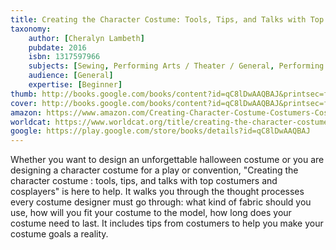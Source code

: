 ```yaml
---
title: Creating the Character Costume: Tools, Tips, and Talks with Top Costumers and Cosplayers
taxonomy:
	author: [Cheralyn Lambeth]
	pubdate: 2016
	isbn: 1317597966
	subjects: [Sewing, Performing Arts / Theater / General, Performing Arts / Theater / Stagecraft & Scenography]
	audience: [General]
	expertise: [Beginner]
thumb: http://books.google.com/books/content?id=qC8lDwAAQBAJ&printsec=frontcover&img=1&zoom=2&edge=curl&imgtk=AFLRE70XpCyE-0rVaZuVvV7UfIHlqpXXI9yWX_EZhS8Ig_hFMQtWa8fTAxXRhL7lK7HQOghHfTpnVx1bf39F8Cz4qxKONrtQFatOiAysJ3RWref9oqooh2Fg7QiFLJoeiwmr40oZYrV0&source=gbs_api
cover: http://books.google.com/books/content?id=qC8lDwAAQBAJ&printsec=frontcover&img=1&zoom=6&edge=curl&imgtk=AFLRE72h3aMoLfF9FtdCLypC3AqinShmkhp6g9WBcae_jRvholNLePG0mGbwkT78CM6Ho51NkrN1nqe320wPZSKMMQrcBxSXaSYArbw4gpe5oOnPAJ0WoUzAgwGFvo8kZZQ9jr3sc4QU&source=gbs_api
amazon: https://www.amazon.com/Creating-Character-Costume-Costumers-Cosplayers/dp/1138472921/ref=sr_1_1?keywords=Creating+the+character+costume+%3A+tools%2C+tips%2C+and+talks+with+top+costumers+and+cosplayers&qid=1570650158&sr=8-1
worldcat: https://www.worldcat.org/title/creating-the-character-costume-tools-tips-and-talks-with-top-costumers-and-cosplayers/oclc/1019620569&referer=brief_results
google: https://play.google.com/store/books/details?id=qC8lDwAAQBAJ
---
```

Whether you want to design an  unforgettable halloween costume or you are designing a character costume for a play or convention, "Creating the character costume : tools, tips, and talks with top costumers and cosplayers" is here to help.  It walks you through the thought processes every costume designer must go through: what kind of fabric should you use, how will you fit your costume to the model, how long does your costume need to last.  It includes tips from costumers to help you make your costume goals a reality.
